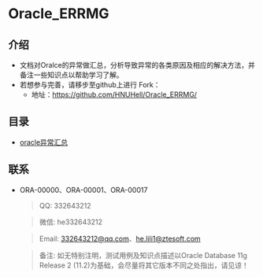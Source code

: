 # Oracle_ERRMG

## 介绍
- 文档对Oralce的异常做汇总，分析导致异常的各类原因及相应的解决方法，并备注一些知识点以帮助学习了解。
- 若想参与完善，请移步至github上进行 Fork：
	- 地址：<https://github.com/HNUHell/Oracle_ERRMG/>

## 目录

- [oracle异常汇总](oracle异常汇总.md)


## 联系

- ORA-00000、ORA-00001、ORA-00017
	
	> QQ: 332643212
	
	> 微信: he332643212
	
	> Email: 332643212@qq.com、he.lili1@ztesoft.com
	
	> 备注: 如无特别注明，测试用例及知识点描述以Oracle Database 11g Release 2 (11.2)为基础，会尽量将其它版本不同之处指出，请见谅！
	
